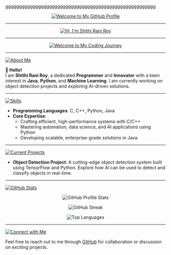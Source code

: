 ggggggggggggggggggggggggggggggggggggggggggggggggggggggg
 <p align="center">
  <a href="https://github.com/Shithi14">
    <img src="https://readme-typing-svg.demolab.com?font=Fira+Code&size=35&pause=2000&color=FFD700&center=true&vCenter=true&width=1000&lines=Welcome+to+My+GitHub+Profile!" alt="Welcome to My GitHub Profile">
  </a>
</p>

---

<p align="center">
  <a href="https://github.com/Shithi14">
    <img src="https://readme-typing-svg.demolab.com?font=Fira+Code&size=38&pause=2000&color=FFA500&center=true&vCenter=true&width=1000&lines=👋+Hi,+I'm+Shithi+Rani+Roy!" alt="Hi, I'm Shithi Rani Roy">
  </a>
</p>

---

<p align="center">
  <a href="https://github.com/Shithi14">
    <img src="https://readme-typing-svg.demolab.com?font=Fira+Code&size=32&pause=2000&color=00FF00&center=true&vCenter=true&width=1000&lines=🚀+Welcome+to+My+Coding+Journey!" alt="Welcome to My Coding Journey">
  </a>
</p>

---

<p align="left">
   <a href="https://github.com/Shithi14">
    <img src="https://readme-typing-svg.demolab.com?font=Fira+Code&size=28&pause=2000&color=FFA500&center=false&vCenter=false&width=1000&lines=💡+About+Me" alt="About Me">
  </a>
</p>

**👋 Hello!**  
I am **Shithi Rani Roy**, a dedicated **Programmer** and **Innovator** with a keen interest in **Java**, **Python**, and **Machine Learning**. I am currently working on object detection projects and exploring AI-driven solutions.

---

<p align="left">
   <a href="https://github.com/Shithi14">
    <img src="https://readme-typing-svg.demolab.com?font=Fira+Code&size=28&pause=2000&color=00FF00&center=false&vCenter=false&width=1000&lines=🔧+Skills+I+Have" alt="Skills">
  </a>
</p>

- **Programming Languages**: C, C++, Python, Java  
- **Core Expertise**:
  - Crafting efficient, high-performance systems with C/C++
  - Mastering automation, data science, and AI applications using Python
  - Developing scalable, enterprise-grade solutions in Java

---

<p align="left">
   <a href="https://github.com/Shithi14">
    <img src="https://readme-typing-svg.demolab.com?font=Fira+Code&size=28&pause=2000&color=FF5733&center=false&vCenter=false&width=1000&lines=📚+Current+Projects" alt="Current Projects">
  </a>
</p>

- **Object Detection Project**: A cutting-edge object detection system built using TensorFlow and Python. Explore how AI can be used to detect and classify objects in real-time.

---

<p align="left">
   <a href="https://github.com/Shithi14">
    <img src="https://readme-typing-svg.demolab.com?font=Fira+Code&size=28&pause=2000&color=FF6347&center=false&vCenter=false&width=1000&lines=📊+GitHub+Stats" alt="GitHub Stats">
  </a>
</p>

<p align="center">
  <img src="https://github-readme-stats.vercel.app/api?username=Shithi14&show_icons=true&theme=radical" alt="GitHub Profile Stats">
</p>

<p align="center">
  <img src="https://github-readme-streak-stats.herokuapp.com/?user=Shithi14&theme=radical" alt="GitHub Streak">
</p>

<p align="center">
  <img src="https://github-readme-stats.vercel.app/api/top-langs/?username=Shithi14&layout=compact&theme=radical" alt="Top Languages">
</p>

---

<p align="left">
   <a href="https://github.com/Shithi14">
    <img src="https://readme-typing-svg.demolab.com?font=Fira+Code&size=28&pause=2000&color=FF6347&center=false&vCenter=false&width=1000&lines=🌐+Connect+with+Me" alt="Connect with Me">
  </a>
</p>

Feel free to reach out to me through [GitHub](https://github.com/Shithi14) for collaboration or discussion on exciting projects.

